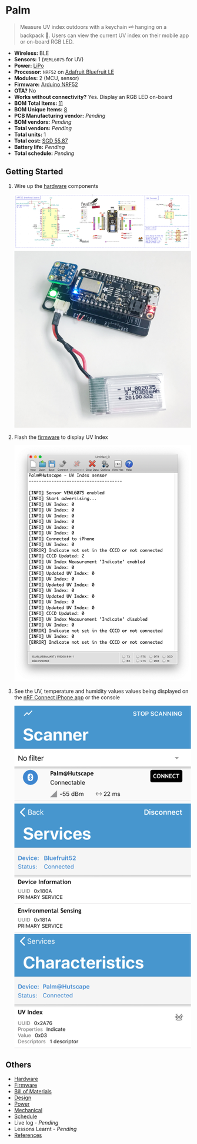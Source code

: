 # Palm

> Measure UV index outdoors with a keychain 🗝 hanging on a backpack 🎒. Users can view the current UV index on their mobile app or on-board RGB LED.

- **Wireless:**	BLE
- **Sensors:**	1 (`VEML6075` for UV)
- **Power:**	[LiPo](power.md)
- **Processor:**	`NRF52` on [Adafruit Bluefruit LE](https://www.adafruit.com/product/2661)
- **Modules:** 2 (MCU, sensor)
- **Firmware:**	[Arduino NRF52](https://github.com/sandeepmistry/arduino-nRF5)
- **OTA?**	No
- **Works without connectivity?**	Yes. Display an RGB LED on-board
- **BOM Total Items:**	[11](bill_of_materials.csv)
- **BOM Unique Items:** [8](bill_of_materials.csv)
- **PCB Manufacturing vendor:**	*Pending*
- **BOM vendors:** *Pending*
- **Total vendors:** *Pending*
- **Total units:** 1
- **Total cost:** [SGD 55.87](bill_of_materials.csv)
- **Battery life:** *Pending*
- **Total schedule:** *Pending*

## Getting Started

1. Wire up the [hardware](hardware) components

    ![](hardware/images/schematic.png)
    ![](images/prototype-3.jpg)
1. Flash the [firmware](firmware/firmware.ino) to display UV Index

    ![](images/console.png)
1. See the UV, temperature and humidity values values being displayed on the [nRF Connect iPhone app](https://itunes.apple.com/sg/app/nrf-connect/id1054362403?mt=8) or the console

    ![](images/ios-detect.jpg)
    ![](images/ios-services.jpg)
    ![](images/ios-characteristics.jpg)

## Others

- [Hardware](hardware)
- [Firmware](firmware)
- [Bill of Materials](bill_of_materials.csv)
- [Design](design)
- [Power](power.md)
- [Mechanical](mechanical.md)
- [Schedule](schedule.md)
- Live log - *Pending*
- Lessons Learnt - *Pending*
- [References](references.md)

